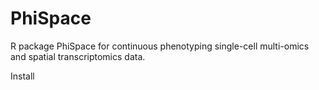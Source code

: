 # PhiSpace
R package PhiSpace for continuous phenotyping single-cell multi-omics and spatial transcriptomics data.

Install
